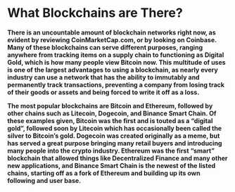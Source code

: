 # What Blockchains are There?

**There is an uncountable amount of blockchain networks right now, as evident by reviewing CoinMarketCap.com, or by looking on Coinbase. Many of these blockchains can serve different purposes, ranging anywhere from tracking items on a supply chain to functioning as Digital Gold, which is how many people view Bitcoin now. This multitude of uses is one of the largest advantages to using a blockchain, as nearly every industry can use a network that has the ability to immutably and permanently track transactions, preventing a company from losing track of their goods or assets and being forced to write it off as a loss.**   


 **The most popular blockchains are Bitcoin and Ethereum, followed by other chains such as Litecoin, Dogecoin, and Binance Smart Chain. Of these examples given, Bitcoin was the first and is touted as a “digital gold”, followed soon by Litecoin which has occasionally been called the silver to Bitcoin’s gold. Dogecoin was created originally as a meme, but has served a great purpose bringing many retail buyers and introducing many people into the crypto industry. Ethereum was the first “smart” blockchain that allowed things like Decentralized Finance and many other new applications, and Binance Smart Chain is the newest of the listed chains, starting off as a fork of Ethereum and building up its own following and user base.**  


